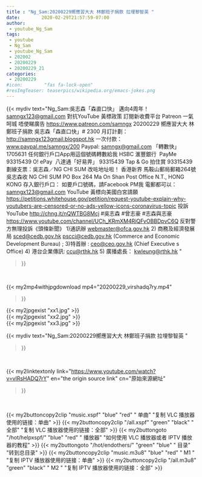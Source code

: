 ```yaml
---
title : "Ng_Sam:20200229嚮應習大大 林鄭班子捐款 拉埋黎智英 "
date:        2020-02-29T21:57:59-07:00
author:
 - youtube_Ng_Sam
tags:
 - youtube
 - Ng_Sam
 - youtube_Ng_Sam
 - 202002
 - 20200229
 - 20200229_21
categories:
 - 20200229
#icon:        "fas fa-lock-open"
#resImgTeaser: teaserpics/wikipedia.org/emacs-jokes.png
---
```


{{< mydiv text="Ng_Sam:吳志森「森直口快」 邁向4周年！ samngx123@gmail.com  對抗YouTube 黃標政策 訂閱新收費平台 Patreon 一氣呵城 唔使睇廣告 https://www.patreon.com/samngx    20200229 嚮應習大大 林鄭班子捐款   吳志森「森直口快」# 2300  月訂計劃： http://samngx123gmail.blogspot.hk  一次付款： www.paypal.me/samngx/200  Paypal: samngx@gmail.com  「轉數快」1705631 任何銀行戶口App用這個號碼轉數給我  HSBC 滙豐銀行  PayMe  93315439  O! ePay  八達通「好易畀」 93315439  Tap & Go     拍住賞     93315439  劃線支票：吳志森／NG CHI SUM 改咗地址啦！  香港新界 馬鞍山郵局郵箱264號 吳志森收  NG CHI SUM PO Box 264 Ma On Shan Post Office N.T., HONG KONG  存入銀行戶口： 如要戶口號碼，請Facebook PM我 電郵都可以：samngx123@gmail.com   YouTube 黃標向美國白宮請願 https://petitions.whitehouse.gov/petition/request-youtube-explain-why-youtubers-are-censored-or-no-ads-yellow-icons-coronavirus-topic  投訴YouTube http://chng.it/nQWTBG8Mcj   #吳志森 #曾志豪 #志森與志豪 https://www.youtube.com/channel/UCh_KRmXM4RiQFvOBBDpvC6Q   反對警方無理投訴《頭條新聞》  1)通訊辦 webmaster@ofca.gov.hk  2) 商務及經濟發展局 sced@cedb.gov.hk pscci@cedb.gov.hk (Commerce and Economic Development Bureau) ;  3)特首辦 : ceo@ceo.gov.hk (Chief Executive s Office)  4) 港台企業傳訊: ccu@rthk.hk  5) 廣播處長： kwleung@rthk.hk "
>}}
<br>


{{< my2mp4withjpgdownload mp4="20200229_virshadq7ry.mp4"
>}}

{{< my2jpgexist "xx1.jpg" >}}<br>
{{< my2jpgexist "xx2.jpg" >}}<br>
{{< my2jpgexist "xx3.jpg" >}}<br>



{{< mydiv text="Ng_Sam:20200229嚮應習大大 林鄭班子捐款 拉埋黎智英 "
>}}
<br>

{{< my2linktextonly link="https://www.youtube.com/watch?v=vIRsHADQ7rY"
en="the origin source link" cn="原始來源網址"
>}}


<br>

{{< my2buttoncopy2clip "music.xspf"        "blue"   "red"    " 单曲"  "复制 VLC 播放器使用的链接：单曲" >}} {{< my2buttoncopy2clip "/all.xspf"         "green"  "black"  " 全部"  "复制 VLC 播放器使用的链接：全部" >}} {{< my2buttongoto      "/hot/helpxspf/"    "blue"   "red"    " 播放器" "如何使用 VLC 播放器或者 IPTV 播放器的教程" >}} {{< my2buttongoto      "/hot/endothers/"   "green"  "blue"   " 目录"   "转到总目录" >}} {{< my2buttoncopy2clip "music.m3u8"        "blue"   "red"    " M1 "    "复制 IPTV 播放器使用的链接：单曲" >}} {{< my2buttoncopy2clip "/all.m3u8"         "green"  "black"  " M2 "    "复制 IPTV 播放器使用的链接：全部" >}} 
